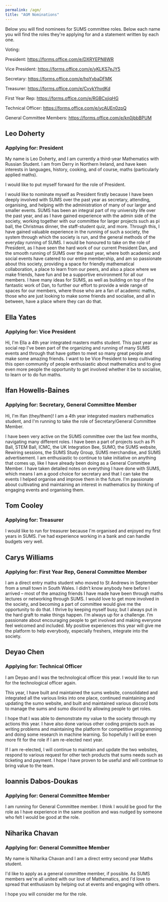 ```yaml
---
permalink: /agm/
title: "AGM Nominations"
---
```


Below you will find nominees for SUMS committee roles. Below each name you will find the roles they're applying for and a statement written by each one. 

Voting:

President: <https://forms.office.com/e/DXRYEPN8WR>

Vice President: <https://forms.office.com/e/yKLKS7eJY5>

Secretary: <https://forms.office.com/e/hpYvbaDFMK>

Treasurer: <https://forms.office.com/e/CvykYhvdKd>

First Year Rep: <https://forms.office.com/e/RGBCxjiqHG>

Technical Officer: <https://forms.office.com/e/ycAUEn0zpQ>

General Committee Members: <https://forms.office.com/e/kn0jbbBPUM>


## Leo Doherty

### Applying for: **President**

My name is Leo Doherty, and I am currently a third-year Mathematics with Russian Student. I am from Derry in Northern Ireland, and have keen interests in languages, history, cooking, and of course, maths (particularly applied maths). 

I would like to put myself forward for the role of President.

I would like to nominate myself as President firstly because I have been deeply involved with SUMS over the past year as secretary, attending, organising, and helping with the administration of many of our larger and smaller events. SUMS has been an integral part of my university life over the past year, and as I have gained experience with the admin side of the society, working together with our committee for larger projects such as pi ball, the Christmas dinner, the staff-student quiz, and more. Through this, I have gained valuable experience in the running of such a society, the system through which the society is run, and the general methods of the everyday running of SUMS. I would be honoured to take on the role of President, as I have seen the hard work of our current President Dan, and the smooth running of SUMS over the past year, where both academic and social events have catered to our entire membership, and am so passionate about this society, providing a space for friendly mathematical collaboration, a place to learn from our peers, and also a place where we make friends, have fun and be a supportive environment for all our members. I have many ideas for SUMS, as well as building on top of the fantastic work of Dan, to further our effort to provide a wide range of spaces for our members, where those who are a fan of academic maths, those who are just looking to make some friends and socialise, and all in between, have a place where they can do that.

## Ella Yates

### Applying for: **Vice President**

Hi, I'm Ella a 4th year integrated masters maths student. This past year as social rep I've been part of the organizing and running of many SUMS events and through that have gotten to meet so many great people and make some amazing friends. I want to be Vice President to keep cultivating this open community of people enthusiastic about mathematics and to give even more people the opportunity to get involved whether it be to socialise, to learn or to do fun maths.

## Ifan Howells-Baines

### Applying for: **Secretary, General Committee Member**

Hi, I'm Ifan (they/them)! I am a 4th year integrated masters mathematics student, and I'm running to take the role of Secretary/General Committee Member.
 
I have been very active on the SUMS committee over the last few months, navigating many different roles. I have been a part of projects such as Pi Ball, STEM Ball, ICMC, the UK Integration Bee, SUMO, the SUMS website, Rewiring sessions, the SUMS Study Group, SUMS merchandise, and SUMS advertisement. I am enthusiastic to continue to take initiative on anything that comes up, like I have already been doing as a General Committee Member. I have taken detailed notes on everything I have done with SUMS, which means I am a good choice for secretary and that I can take the events I helped organise and improve them in the future. I'm passionate about cultivating and maintaining an interest in mathematics by thinking of engaging events and organising them.

## Tom Cooley

### Applying for: **Treasurer**

I would like to run for treasurer because I'm organised and enjoyed my first years in SUMS. I've had experience working in a bank and can handle budgets very well.

## Carys Williams

### Applying for: **First Year Rep, General Committee Member**

I am a direct entry maths student who moved to St Andrews in September from a small town in South Wales. I didn’t know anybody here before I arrived – most of the amazing friends I have made have been through maths lectures or networking through SUMS. I would love to get more involved in the society, and becoming a part of committee would give me the opportunity to do that. I thrive by keeping myself busy, but I always put in the hard graft to make things happen. I’m always up for a challenge. I’m passionate about encouraging people to get involved and making everyone feel welcomed and included. My positive experiences this year will give me the platform to help everybody, especially freshers, integrate into the society.

## Deyao Chen

### Applying for: **Technical Officer**

I am Deyao and I was the technological officer this year. I would like to run for the technological officer again. 

This year, I have built and maintained the sums website, consolidated and integrated all the various links into one place, continued maintaining and updating the sumo website, and built and maintained various discord bots to manage the sums and sumo discord by allowing people to get roles. 

I hope that I was able to demonstrate my value to the society through my actions this year. I have also done various other coding projects such as writing problems and maintaining the platform for competitive programming and doing some research in machine learning. So hopefully I will be even more fit for the role if I am re-elected next year. 

If I am re-elected, I will continue to maintain and update the two websites, respond to various request for other tech products that sums needs such as ticketing and payment. I hope I have proven to be useful and will continue to bring value to the team. 

## Ioannis Dabos-Doukas

### Applying for: **General Committee Member**

I am running for General Committee member.
I think I would be good for the role as I have experience in the same position and was nudged by someone who felt I would be good at the role.

## Niharika Chavan

### Applying for: **General Committee Member**

My name is Niharika Chavan and I am a direct entry second year Maths student. 

I'd like to apply as a general committee member, if possible. 
As SUMS members we're all united with our love of Mathematics, and I'd love to spread that enthusiasm by helping out at events and engaging with others. 

I hope you will consider me for the role.





